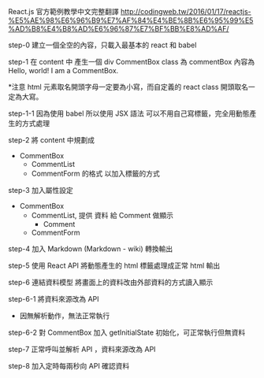 React.js 官方範例教學中文完整翻譯
http://codingweb.tw/2016/01/17/reactjs-%E5%AE%98%E6%96%B9%E7%AF%84%E4%BE%8B%E6%95%99%E5%AD%B8%E4%B8%AD%E6%96%87%E7%BF%BB%E8%AD%AF/

step-0
建立一個全空的內容，只載入最基本的 react 和 babel

step-1
在 content 中 產生一個
div CommentBox
class 為 commentBox
內容為 Hello, world! I am a CommentBox.

*注意 html 元素取名開頭字母一定要為小寫，而自定義的 react class 開頭取名一定為大寫。

step-1-1
因為使用 babel 所以使用 JSX 語法
可以不用自己寫標籤，完全用動態產生的方式處理

step-2
將 content 中規劃成
- CommentBox
  - CommentList
  - CommentForm
的格式
以加入標籤的方式

step-3
加入屬性設定
- CommentBox
  - CommentList, 提供 資料 給 Comment 做顯示
    - Comment
  - CommentForm

step-4
加入 Markdown (Markdown - wiki)
轉換輸出

step-5
使用 React API 將動態產生的 html 標籤處理成正常 html 輸出

step-6
連結資料模型
將畫面上的資料改由外部資料的方式讀入顯示

step-6-1
將資料來源改為 API

* 因無解析動作，無法正常執行

step-6-2
對 CommentBox 加入 getInitialState 初始化，可正常執行但無資料

step-7
正常呼叫並解析 API ，資料來源改為 API

step-8
加入定時每兩秒向 API 確認資料


